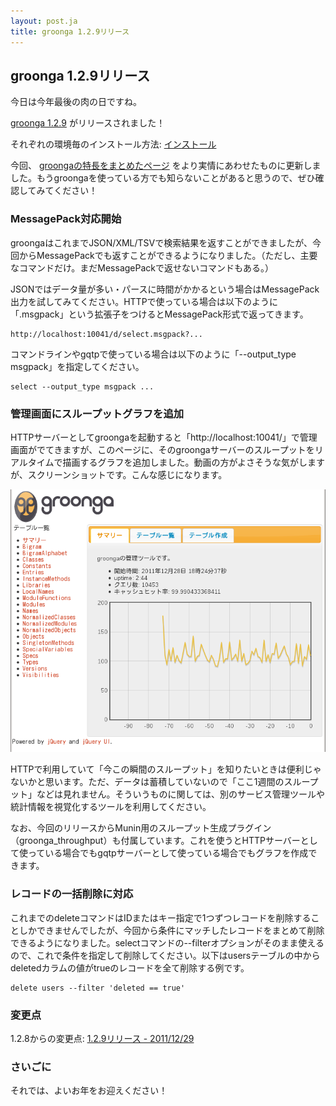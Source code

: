 ```yaml
---
layout: post.ja
title: groonga 1.2.9リリース
---
```

## groonga 1.2.9リリース

今日は今年最後の肉の日ですね。

[groonga 1.2.9](/ja/docs/news.html#release-1-2-9) がリリースされました！

それぞれの環境毎のインストール方法:
[インストール](/ja/docs/install.html)

今回、 [groongaの特長をまとめたページ](/ja/docs/characteristic.html)
をより実情にあわせたものに更新しました。もうgroongaを使っている方でも知らないことがあると思うので、ぜひ確認してみてください！

### MessagePack対応開始

groongaはこれまでJSON/XML/TSVで検索結果を返すことができましたが、今回からMessagePackでも返すことができるようになりました。（ただし、主要なコマンドだけ。まだMessagePackで返せないコマンドもある。）

JSONではデータ量が多い・パースに時間がかかるという場合はMessagePack出力を試してみてください。HTTPで使っている場合は以下のように「.msgpack」という拡張子をつけるとMessagePack形式で返ってきます。

    http://localhost:10041/d/select.msgpack?...

コマンドラインやgqtpで使っている場合は以下のように「--output_type
msgpack」を指定してください。

    select --output_type msgpack ...

### 管理画面にスループットグラフを追加

HTTPサーバーとしてgroongaを起動すると「http://localhost:10041/」で管理画面がでてきますが、このページに、そのgroongaサーバーのスループットをリアルタイムで描画するグラフを追加しました。動画の方がよさそうな気がしますが、スクリーンショットです。こんな感じになります。

![管理画面のスループットグラフ](/images/groonga-admin/throughput-graph.png "管理画面のスループットグラフ")

HTTPで利用していて「今この瞬間のスループット」を知りたいときは便利じゃないかと思います。ただ、データは蓄積していないので「ここ1週間のスループット」などは見れません。そういうものに関しては、別のサービス管理ツールや統計情報を視覚化するツールを利用してください。

なお、今回のリリースからMunin用のスループット生成プラグイン（groonga_throughput）も付属しています。これを使うとHTTPサーバーとして使っている場合でもgqtpサーバーとして使っている場合でもグラフを作成できます。

### レコードの一括削除に対応

これまでのdeleteコマンドはIDまたはキー指定で1つずつレコードを削除することしかできませんでしたが、今回から条件にマッチしたレコードをまとめて削除できるようになりました。selectコマンドの--filterオプションがそのまま使えるので、これで条件を指定して削除してください。以下はusersテーブルの中からdeletedカラムの値がtrueのレコードを全て削除する例です。

    delete users --filter 'deleted == true'

### 変更点

1.2.8からの変更点: [1.2.9リリース -
2011/12/29](/ja/docs/news.html#release-1-2-9)

### さいごに

それでは、よいお年をお迎えください！

